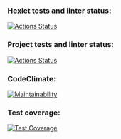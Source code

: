 ### Hexlet tests and linter status:
[![Actions Status](https://github.com/alyonakkk/typescript-developer-project-81/actions/workflows/hexlet-check.yml/badge.svg)](https://github.com/alyonakkk/typescript-developer-project-81/actions)

### Project tests and linter status:
[![Actions Status](https://github.com/alyonakkk/typescript-developer-project-81/actions/workflows/pipelines.yml/badge.svg)](https://github.com/alyonakkk/typescript-developer-project-81/actions)

### CodeClimate:
[![Maintainability](https://api.codeclimate.com/v1/badges/f4b97c4509aa580bf143/maintainability)](https://codeclimate.com/github/alyonakkk/typescript-developer-project-81/maintainability)

### Test coverage:
[![Test Coverage](https://api.codeclimate.com/v1/badges/f4b97c4509aa580bf143/test_coverage)](https://codeclimate.com/github/alyonakkk/typescript-developer-project-81/test_coverage)